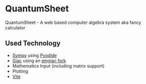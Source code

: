 # QuantumSheet
QuantumSheet - A web based computer algebra system aka fancy calculator

## Used Technology
- [Sympy](https://github.com/sympy/sympy) using [Pyodide](https://github.com/iodide-project/pyodide)
- [Giac](https://www-fourier.ujf-grenoble.fr/~parisse/giac.html) using an [emgiac fork](https://github.com/brentan/emgiac)
- Mathematics Input (including matrix support)
- Plotting
- [Vite](https://github.com/vuejs/vite)
